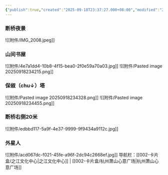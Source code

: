 ```yaml
---
{"publish":true,"created":"2025-09-18T23:37:27.000+08:00","modified":"2025-09-18T23:46:09.984+08:00","cssclasses":""}
---
```


### 断桥夜景
![[附件/IMG_2008.jpeg]]
### 山间书屋
![[附件/4e7a1dd4-10b8-4f15-bea0-2f0e59a70a03.jpg]]
![[附件/Pasted image 20250918234215.png]]
### 保俶（chu↓）塔
![[附件/Pasted image 20250918234328.png]] ![[附件/Pasted image 20250918234455.png]]
### 断桥右侧20米
![[附件/edbbd117-5a9f-4e37-9999-9f9434a9112c.jpg]]
### 外星人
![[附件/acd067dc-f021-45fe-a96f-2dc94c2668ef.jpg]]
导航栏：[[002-卡片盒/之江文化中心\|之江文化中心]] | [[002-卡片盒/杭州萧山心意广场\|杭州萧山心意广场]]



